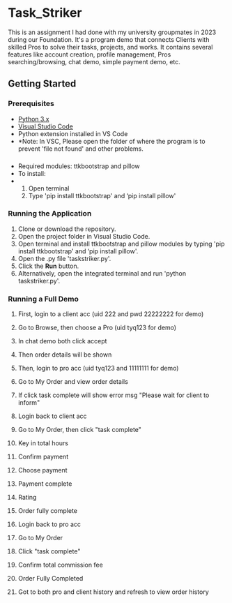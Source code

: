 # Task_Striker
This is an assignment I had done with my university groupmates in 2023 during our Foundation. It's a program demo that connects Clients with skilled Pros to solve their tasks, projects, and works. It contains several features like account creation, profile management, Pros searching/browsing, chat demo, simple payment demo, etc.

## Getting Started

### Prerequisites

- [Python 3.x](https://www.python.org/downloads/)
- [Visual Studio Code](https://code.visualstudio.com/)
- Python extension installed in VS Code
- *Note: In VSC, Please open the folder of where the program is to prevent 'file not found' and other problems.

###
- Required modules: ttkbootstrap and pillow
- To install:
- 1. Open terminal
  2. Type 'pip install ttkbootstrap' and ‘pip install pillow'

### Running the Application

1. Clone or download the repository.
2. Open the project folder in Visual Studio Code.
3. Open terminal and install ttkbootstrap and pillow modules by typing 'pip install ttkbootstrap' and ‘pip install pillow'.
4. Open the .py file 'taskstriker.py'.
5. Click the **Run** button.
6. Alternatively, open the integrated terminal and run 'python taskstriker.py'.

### Running a Full Demo
1. First, login to a client acc (uid 222 and pwd 22222222 for demo)
2. Go to Browse, then choose a Pro (uid tyq123 for demo)
3. In chat demo both click accept
4. Then order details will be shown

5. Then, login to pro acc (uid tyq123 and 11111111 for demo)
6. Go to My Order and view order details
7. If click task complete will show error msg "Please wait for client to inform"

8. Login back to client acc
9. Go to My Order, then click "task complete"
10. Key in total hours
11. Confirm payment
12. Choose payment
13. Payment complete
14. Rating
15. Order fully complete

16. Login back to pro acc
17. Go to My Order
18. Click "task complete"
19. Confirm total commission fee
20. Order Fully Completed
21. Got to both pro and client history and refresh to view order history

